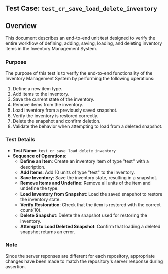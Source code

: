 ## Test Case: `test_cr_save_load_delete_inventory`

## Overview

This document describes an end-to-end unit test designed to verify the entire workflow of defining, adding, saving, loading, and deleting inventory items in the Inventory Management System.

### Purpose

The purpose of this test is to verify the end-to-end functionality of the Inventory Management System by performing the following operations:
1. Define a new item type.
2. Add items to the inventory.
3. Save the current state of the inventory.
4. Remove items from the inventory.
5. Load inventory from a previously saved snapshot.
6. Verify the inventory is restored correctly.
7. Delete the snapshot and confirm deletion.
8. Validate the behavior when attempting to load from a deleted snapshot.

### Test Details

- **Test Name**: `test_cr_save_load_delete_inventory`
- **Sequence of Operations**:
  - **Define an Item**: Create an inventory item of type "test" with a description.
  - **Add Items**: Add 10 units of type "test" to the inventory.
  - **Save Inventory**: Save the inventory state, resulting in a snapshot.
  - **Remove Items and Undefine**: Remove all units of the item and undefine the type.
  - **Load Inventory from Snapshot**: Load the saved snapshot to restore the inventory state.
  - **Verify Restoration**: Check that the item is restored with the correct count(10).
  - **Delete Snapshot**: Delete the snapshot used for restoring the inventory.
  - **Attempt to Load Deleted Snapshot**: Confirm that loading a deleted snapshot returns an error.

### Note
Since the server reponses are different for each repository, appropriate changes have been made to match the repository's server response during assertion.
